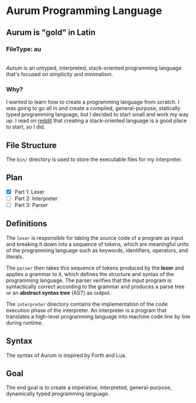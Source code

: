 # Aurum Programming Language

## Aurum is "gold" in Latin

### FileType: au

\
*Aurum* is an untyped, interpreted, stack-oriented programming language that's focused on simplicity and minimalism.

### Why?

I wanted to learn how to create a programming language from scratch. I was going to go all in and create a compiled, general-purpose, statically typed programming language, but I decided to start small and work my way up. I read on [reddit](https://www.reddit.com/r/ProgrammingLanguages/comments/4jtwf8/comment/d39l2rm/?utm_source=share&utm_medium=web3x&utm_name=web3xcss&utm_term=1&utm_content=share_button) that creating a stack-oriented language is a good place to start, so I did.

## File Structure

The `bin/` directory is used to store the executable files for my interpreter.

## Plan

- [x] Part 1: Lexer
- [ ] Part 2: Interpreter
- [ ] Part 3: Parser

## Definitions

The `lexer` is responsible for taking the source code of a program as input and breaking it down into a sequence of tokens, which are meaningful units of the programming language such as keywords, identifiers, operators, and literals.

The `parser` then takes this sequence of tokens produced by the **lexer** and applies a grammar to it, which defines the structure and syntax of the programming language. The parser verifies that the input program is syntactically correct according to the grammar and produces a parse tree or an **abstract syntax tree** (AST) as output.

The `interpreter` directory contains the implementation of the code execution phase of the interpreter. An interpreter is a program that translates a high-level programming language into machine code line by line during runtime.

## Syntax

The syntax of Aurum is inspired by Forth and Lua.

## Goal

The end goal is to create a imperative, interpreted, general-purpose, dynamically typed programming language.
